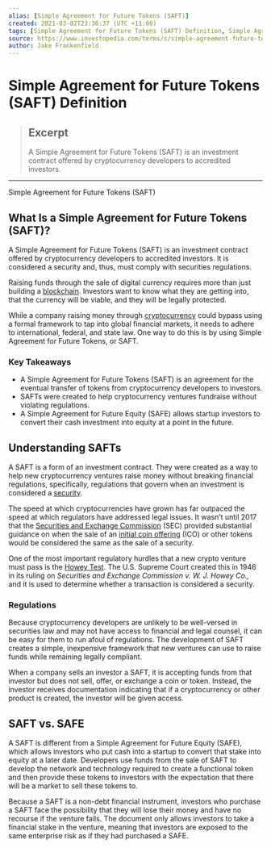 ```yaml
---
alias: [Simple Agreement for Future Tokens (SAFT)]
created: 2021-03-02T23:36:37 (UTC +11:00)
tags: [Simple Agreement for Future Tokens (SAFT) Definition, Simple Agreement for Future Tokens (SAFT)]
source: https://www.investopedia.com/terms/s/simple-agreement-future-tokens-saft.asp
author: Jake Frankenfield
---
```


# Simple Agreement for Future Tokens (SAFT) Definition

> ## Excerpt
> A Simple Agreement for Future Tokens (SAFT) is an investment contract offered by cryptocurrency developers to accredited investors.

---

Simple Agreement for Future Tokens (SAFT)
## What Is a Simple Agreement for Future Tokens (SAFT)?

A Simple Agreement for Future Tokens (SAFT) is an investment contract offered by cryptocurrency developers to accredited investors. It is considered a security and, thus, must comply with securities regulations.

Raising funds through the sale of digital currency requires more than just building a [blockchain](https://www.investopedia.com/terms/b/blockchain.asp). Investors want to know what they are getting into, that the currency will be viable, and they will be legally protected.

While a company raising money through [cryptocurrency](https://www.investopedia.com/terms/c/cryptocurrency.asp) could bypass using a formal framework to tap into global financial markets, it needs to adhere to international, federal, and state law. One way to do this is by using Simple Agreement for Future Tokens, or SAFT.

### Key Takeaways

-   A Simple Agreement for Future Tokens (SAFT) is an agreement for the eventual transfer of tokens from cryptocurrency developers to investors.
-   SAFTs were created to help cryptocurrency ventures fundraise without violating regulations.
-   A Simple Agreement for Future Equity (SAFE) allows startup investors to convert their cash investment into equity at a point in the future.

## Understanding SAFTs

A SAFT is a form of an investment contract. They were created as a way to help new cryptocurrency ventures raise money without breaking financial regulations, specifically, regulations that govern when an investment is considered a [security](https://www.investopedia.com/terms/s/security.asp).

The speed at which cryptocurrencies have grown has far outpaced the speed at which regulators have addressed legal issues. It wasn’t until 2017 that the [Securities and Exchange Commission](https://www.investopedia.com/terms/s/sec.asp) (SEC) provided substantial guidance on when the sale of an [initial coin offering](https://www.investopedia.com/terms/i/initial-coin-offering-ico.asp) (ICO) or other tokens would be considered the same as the sale of a security.

One of the most important regulatory hurdles that a new crypto venture must pass is the [Howey Test](https://www.investopedia.com/terms/h/howey-test.asp). The U.S. Supreme Court created this in 1946 in its ruling on _Securities and Exchange Commission v. W. J. Howey Co.,_ and it is used to determine whether a transaction is considered a security.

### Regulations

Because cryptocurrency developers are unlikely to be well-versed in securities law and may not have access to financial and legal counsel, it can be easy for them to run afoul of regulations. The development of SAFT creates a simple, inexpensive framework that new ventures can use to raise funds while remaining legally compliant.

When a company sells an investor a SAFT, it is accepting funds from that investor but does not sell, offer, or exchange a coin or token. Instead, the investor receives documentation indicating that if a cryptocurrency or other product is created, the investor will be given access.

## SAFT vs. SAFE

A SAFT is different from a Simple Agreement for Future Equity (SAFE), which allows investors who put cash into a startup to convert that stake into equity at a later date. Developers use funds from the sale of SAFT to develop the network and technology required to create a functional token and then provide these tokens to investors with the expectation that there will be a market to sell these tokens to.

Because a SAFT is a non-debt financial instrument, investors who purchase a SAFT face the possibility that they will lose their money and have no recourse if the venture fails. The document only allows investors to take a financial stake in the venture, meaning that investors are exposed to the same enterprise risk as if they had purchased a SAFE.
